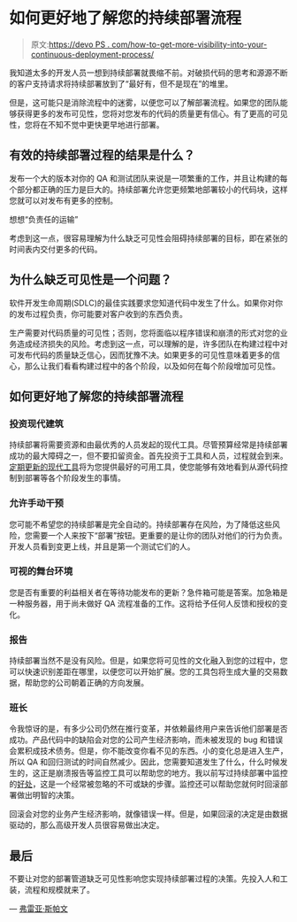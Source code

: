 # 如何更好地了解您的持续部署流程

> 原文:[https://devo PS . com/how-to-get-more-visibility-into-your-continuous-deployment-process/](https://devops.com/how-to-get-more-visibility-into-your-continuous-deployment-process/)

我知道太多的开发人员一想到持续部署就畏缩不前。对破损代码的思考和源源不断的客户支持请求将持续部署放到了“最好有，但不是现在”的堆里。

但是，这可能只是消除流程中的迷雾，以便您可以了解部署流程。如果您的团队能够获得更多的发布可见性，您将对您发布的代码的质量更有信心。有了更高的可见性，您将在不知不觉中更快更早地进行部署。

## 有效的持续部署过程的结果是什么？

发布一个大的版本对你的 QA 和测试团队来说是一项繁重的工作，并且让构建的每个部分都正确的压力是巨大的。持续部署允许您更频繁地部署较小的代码块，这样您就可以对发布有更多的控制。

想想“负责任的运输”

考虑到这一点，很容易理解为什么缺乏可见性会阻碍持续部署的目标，即在紧张的时间表内交付更多的代码。

## 为什么缺乏可见性是一个问题？

软件开发生命周期(SDLC)的最佳实践要求您知道代码中发生了什么。如果你对你的发布过程负责，你可能要对客户收到的东西负责。

生产需要对代码质量的可见性；否则，您将面临以程序错误和崩溃的形式对您的业务造成经济损失的风险。考虑到这一点，可以理解的是，许多团队在构建过程中对可发布代码的质量缺乏信心，因而犹豫不决。如果更多的可见性意味着更多的信心，那么让我们看看构建过程中的各个阶段，以及如何在每个阶段增加可见性。

## 如何更好地了解您的持续部署流程

### 投资现代建筑

持续部署将需要资源和由最优秀的人员发起的现代工具。尽管预算经常是持续部署成功的最大障碍之一，但不要扣留资金。首先投资于工具和人员，过程就会到来。[定期更新的现代工具](https://devops.com/bamboo-jenkins-or-teamcity-which-ci-server-to-choose/)将为您提供最好的可用工具，使您能够有效地看到从源代码控制到部署等各个阶段发生的事情。

### 允许手动干预

您可能不希望您的持续部署是完全自动的。持续部署存在风险，为了降低这些风险，您需要一个人来按下“部署”按钮。更重要的是让你的团队对他们的行为负责。开发人员看到变更上线，并且是第一个测试它们的人。

### 可视的舞台环境

您是否有重要的利益相关者在等待功能发布的更新？急件箱可能是答案。加急箱是一种服务器，用于尚未做好 QA 流程准备的工作。这将给予任何人反馈和授权的变化。

### 报告

持续部署当然不是没有风险。但是，如果您将可见性的文化融入到您的过程中，您可以快速识别差距在哪里，以便您可以开始扩展。您的工具包将生成大量的交易数据，帮助您的公司朝着正确的方向发展。

### 班长

令我惊讶的是，有多少公司仍然在推行变革，并依赖最终用户来告诉他们部署是否成功。产品代码中的缺陷会对您的公司产生经济影响，而未被发现的 bug 和错误会累积成技术债务。但是，你不能改变你看不见的东西。小的变化总是进入生产，所以 QA 和回归测试的时间自然减少。因此，您需要知道发生了什么，什么时候发生的，这正是崩溃报告等监控工具可以帮助您的地方。我以前写过持续部署中监控的[好处](https://raygun.com/blog/continuous-deployment/)，这是一个经常被忽略的不可或缺的步骤。监控还可以帮助您就何时回滚部署做出明智的决策。

回滚会对您的业务产生经济影响，就像错误一样。但是，如果回滚的决定是由数据驱动的，那么高级开发人员很容易做出决定。

## 最后

不要让对您的部署管道缺乏可见性影响您实现持续部署过程的决策。先投入人和工装，流程和规模就来了。

— [弗雷亚·斯帕文](https://devops.com/author/freyja/)
